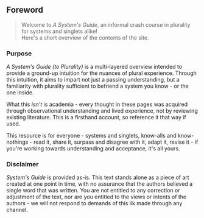 ## Foreword

> Welcome to _A System's Guide_, an informal crash course in plurality for systems and singlets alike!<br/>
> Here's a short overview of the contents of the site.

### Purpose

_A System's Guide (to Plurality)_ is a multi-layered overview intended to provide a ground-up intuition for the nuances of plural experience.
Through this intuition, it aims to impart not just a passing understanding, but a familiarity with plurality sufficient to befriend a system you know - or the one inside.

What this _isn't_ is academia - every thought in these pages was acquired through observational understanding and lived experience, not by reviewing existing literature.
This is a firsthand account, so reference it that way if used.

This resource is for everyone - systems and singlets, know-alls and know-nothings - read it, share it, surpass and disagree with it, adapt it, revise it - if you're working towards understanding and acceptance, it's all yours.

### Disclaimer

_System's Guide_ is provided as-is.
This text stands alone as a piece of art created at one point in time, with no assurance that the authors believed a single word that was written.
You are not entitled to any correction or adjustment of the text, nor are you entitled to the views or intents of the authors - we will not respond to demands of this ilk made through any channel.
